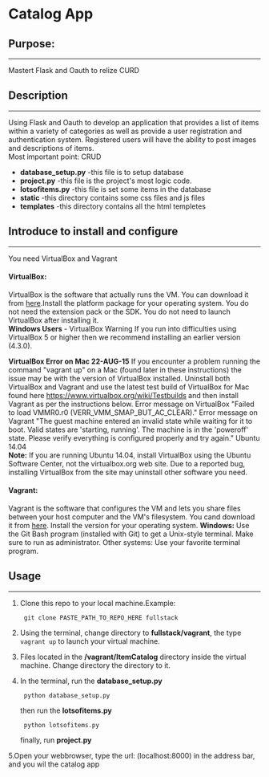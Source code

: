 # Catalog App
## Purpose:
----------
Mastert Flask and Oauth to relize CURD
## Description
-------
Using Flask and Oauth to develop an application that provides a list of items within a variety of categories as well as provide a user registration and authentication system. Registered users will have the ability to post images and descriptions of items.   
Most important point: CRUD

* **database_setup.py** -this file is to setup database
* **project.py** -this file is the project's most logic code.
* **lotsofitems.py** -this file is set some items in the database
* **static** -this directory contains some css files and js files
* **templates** -this directory contains all the html templetes

## Introduce to install and configure
---
You need VirtualBox and Vagrant

#### VirtualBox: 
VirtualBox is the software that actually runs the VM. You can download it from [here](https://www.virtualbox.org/wiki/Downloads).Install the platform package for your operating system.  You do not need the extension pack or the SDK. You do not need to launch VirtualBox after installing it.  
**Windows Users** - VirtualBox Warning If you run into difficulties using VirtualBox 5 or higher then we recommend installing an earlier version (4.3.0).

**VirtualBox Error on Mac 22-AUG-15** If you encounter a problem running the command "vagrant up" on a Mac (found later in these instructions) the issue may be with the version of VirtualBox installed. Uninstall both VirtualBox and Vagrant and use the latest test build of VirtualBox for Mac found here https://www.virtualbox.org/wiki/Testbuilds and then install Vagrant as per the instructions below. Error message on VirtualBox "Failed to load VMMR0.r0 (VERR_VMM_SMAP_BUT_AC_CLEAR)." Error message on Vagrant "The guest machine entered an invalid state while waiting for it to boot. Valid states are 'starting, running'. The machine is in the 'poweroff' state. Please verify everything is configured properly and try again." Ubuntu 14.04   
**Note:** If you are running Ubuntu 14.04, install VirtualBox using the Ubuntu Software Center, not the virtualbox.org web site. Due to a reported bug, installing VirtualBox from the site may uninstall other software you need.
#### Vagrant: 
Vagrant is the software that configures the VM and lets you share files between your host computer and the VM's filesystem. You cand download it from [here](https://www.vagrantup.com/downloads.html). Install the version for your operating system.
**Windows:** Use the Git Bash program (installed with Git) to get a Unix-style terminal. Make sure to run as administrator. Other systems: Use your favorite terminal program.



## Usage
--------------
1. Clone ​this​ repo to your local machine.Example:

		git clone PASTE_PATH_TO_REPO_HERE fullstack


2. Using the terminal, change directory to **fullstack/vagrant**, the type `vagrant up` to  launch your virtual machine.
3. Files located in the **/vagrant/ItemCatalog** directory inside the virtual machine. Change directory the directory to it.
4. In the terminal, run the **database_setup.py**
	
		python database_setup.py

	then run the **lotsofitems.py** 
		
		python lotsofitems.py
	finally, run	**project.py**

5.Open your webbrowser, type the url: (localhost:8000) in the address bar, and you wil the catalog app
	

